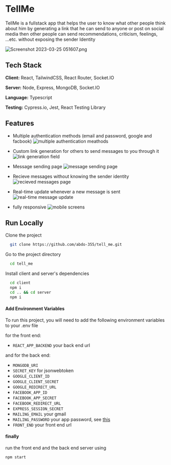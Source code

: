 # TellMe

TellMe is a fullstack app that helps the user to know what other people think about him by generating a link that he can
send to anyone or post on social media then other people can send recommendations, criticism, feelings, ...etc. without
exposing the sender Identity


![Screenshot 2023-03-25 051607.png](https://images.zenhubusercontent.com/641e69bba2d3b289364b33b5/9f38f23a-4d23-4bf7-b9fe-cf0a487c0f10)


## Tech Stack


**Client:** React, TailwindCSS, React Router, Socket.IO

**Server:** Node, Express, MongoDB, Socket.IO

**Language:** Typescript

**Testing:** Cypress.io, Jest, React Testing Library

## Features

* Multiple authentication methods (email and password, google and facbook)
![multiple authentication meathods](https://images.zenhubusercontent.com/641e69bba2d3b289364b33b5/24dbd46f-09d7-4ba7-974c-b4536eb8a61e)

* Custom link generation for others to send messages to you through it
![link generation field](https://images.zenhubusercontent.com/641e69bba2d3b289364b33b5/7f7fbed3-9195-4e21-b45b-f804aad54825)

* Message sending page
![message sending page](https://images.zenhubusercontent.com/641e69bba2d3b289364b33b5/1acfef28-1637-4c73-846e-49e04dc3b908)

* Recieve messages without knowing the sender identity
![recieved messages page](https://images.zenhubusercontent.com/641e69bba2d3b289364b33b5/a3e8046a-ff85-4d1e-b1c2-36424ca383f6)

* Real-time update whenever a new message is sent
![real-time message update](https://images.zenhubusercontent.com/641e69bba2d3b289364b33b5/8d8b7a00-067c-46c0-a903-4ab316d16b13)

* fully responsive
![mobile screens](https://images.zenhubusercontent.com/641e69bba2d3b289364b33b5/423a4059-f52f-4c1b-9296-fbe8ce4a7192)


## Run Locally

Clone the project

```bash
  git clone https://github.com/abdo-355/tell_me.git
```

Go to the project directory

```bash
  cd tell_me
```

Install client and server's dependencies

```bash
  cd client
  npm i
  cd .. && cd server
  npm i
```

#### Add Environment Variables


To run this project, you will need to add the following environment variables to your .env file

for the front end:

* `REACT_APP_BACKEND` your back end url

and for the back end:
* `MONGODB_URI`
* `SECRET_KEY` for jsonwebtoken
* `GOOGLE_CLIENT_ID`
* `GOOGLE_CLIENT_SECRET`
* `GOOGLE_REDIRECT_URL`
* `FACEBOOK_APP_ID`
* `FACEBOOK_APP_SECRET`
* `FACEBOOK_REDIRECT_URL`
* `EXPRESS_SESSION_SECRET`
* `MAILING_EMAIL` your gmail
* `MAILING_PASSWORD` your app password, see [this](https://medium.com/@abdoluxor366/configure-gmail-authentication-with-nodemailer-de0e0ee0e261)
* `FRONT_END` your front end url

#### finally
run the front end and the back end server using
```bash
npm start
```
